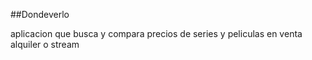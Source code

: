 ##Dondeverlo

aplicacion que busca y compara precios de series y peliculas en venta alquiler o stream

